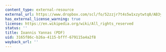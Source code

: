 ```yaml
---
content_type: external-resource
external_url: https://www.dropbox.com/scl/fo/52zzjr7t4s5w1xzytwtq8/AB3ybSKbETv9VoBguMzPeJI/Supplementary%20Resources/Backgrounds%20of%20the%20Instructors?dl=0&preview=2+Ioannis+Yannas.pdf&rlkey=qojtvzyd9q8cpudjtvj939i69&subfolder_nav_tracking=1
has_external_license_warning: true
license: https://en.wikipedia.org/wiki/All_rights_reserved
status: ''
title: Ioannis Yannas (PDF)
uid: 3165f86c-b26a-4115-bfff-679115a4a2f8
wayback_url: ''
---
```

